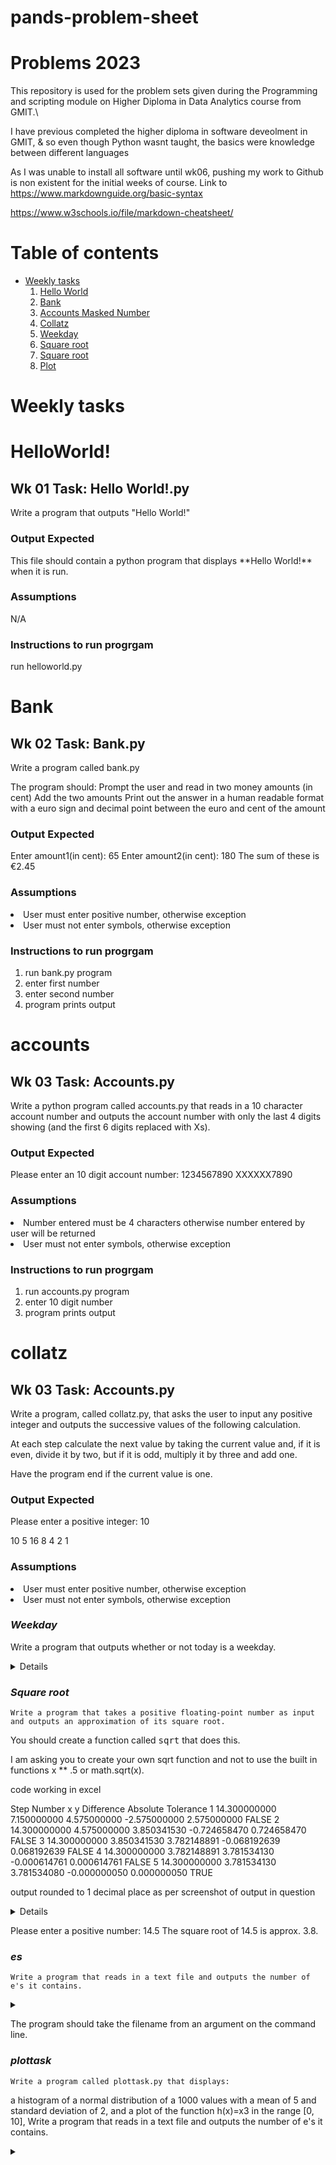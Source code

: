 # pands-problem-sheet

# Problems 2023


This repository is used for the problem sets given during the Programming and scripting module on Higher Diploma in Data Analytics course from GMIT.\

I have previous completed the higher diploma in software deveolment in GMIT, & so even though Python wasnt taught, the basics were knowledge between different languages

As I was unable to install all software until wk06, pushing my work to Github is non existent for the initial weeks of course.
Link to 
<a href="#">https://www.markdownguide.org/basic-syntax</a>

<a href="#">https://www.w3schools.io/file/markdown-cheatsheet/</a>




# **Table of contents**
* [Weekly tasks](weekly-tasks)
    1. [Hello World](#HelloWorld)
    2. [Bank](#Bank)
    3. [Accounts Masked Number](#accounts)
    4. [Collatz](#collatz)
    5. [Weekday](#Weekday) 
    6. [Square root](#square-root)
    7. [Square root](#es)
    8. [Plot](#plottask)


Weekly tasks
======
# **HelloWorld!** #
<h2> Wk 01 Task: Hello World!.py </h2>
<p>Write a program that outputs "Hello World!"</p>
<h3> Output Expected </h3>    
<p>This file should contain a python program that displays **Hello World!** when it is run. </p>
<h3> Assumptions </h3>
<p>N/A</p>
<h3>Instructions to run progrgam </h3>
<p>run helloworld.py</p>


# Bank #
<h2> Wk 02 Task: Bank.py </h2>
<p>Write a program called bank.py </p>
<p>The program should:
Prompt the user and read in two money amounts (in cent)
Add the two amounts
Print out the answer in a human readable format with a euro sign and decimal point between the euro and cent of the amount</p>
<h3> Output Expected </h3>
<p>Enter amount1(in cent): 65
Enter amount2(in cent): 180
The sum of these is €2.45</p>
<h3> Assumptions </h3>
<li> User must enter positive number, otherwise exception</li>
<li> User must not enter symbols, otherwise exception</li>
<h3>Instructions to run progrgam </h3>
<ol>
<li>run bank.py program</li>
<li>enter first number</li>
<li>enter second number</li>
<li>program prints output</li>
</ol>

# accounts #
<h2> Wk 03 Task: Accounts.py </h2>
<p>Write a python program called accounts.py that reads in a 10 character account number and outputs the account number with only the last 4 digits showing (and the first 6 digits replaced with Xs).</p>
<h3>  Output Expected </h3>
<p>Please enter an 10 digit account number: 1234567890
XXXXXX7890</p>
<h3> Assumptions </h3>
<li> Number entered must be 4 characters otherwise number entered by user will be returned</li>
<li> User must not enter symbols, otherwise exception</li>
<h3>Instructions to run progrgam </h3>
<ol>
<li>run accounts.py program</li>
<li>enter 10 digit number</li>
<li>program prints output</li>
</ol>

# collatz #
<h2> Wk 03 Task: Accounts.py </h2> 
<p>Write a program, called collatz.py, that asks the user to input any positive integer and outputs the successive values of the following calculation.

At each step calculate the next value by taking the current value and, if it is even, divide it by two, but if it is odd, multiply it by three and add one.

Have the program end if the current value is one.</p>
<h3>  Output Expected </h3>
<p>Please enter a positive integer: 10</p>

</p>10 5 16 8 4 2 1 </p>
        
<h3> Assumptions </h3>
<li> User must enter positive number, otherwise exception
<li> User must not enter symbols, otherwise exception

  ### ***Weekday***

Write a program that outputs whether or not today is a weekday.


<details>
          
<p>An example of running it on a Saturday is as follows:

It is the weekend, yay!

</p>
</details>



  ### ***Square root***

    Write a program that takes a positive floating-point number as input and outputs an approximation of its square root.

You should create a function called <tt>sqrt</tt> that does this.

I am asking you to create your own sqrt function and not to use the built in functions x ** .5 or math.sqrt(x).
<p> code working in excel</p>

<p>
Step	Number	x	y	Difference	Absolute	Tolerance
1	14.300000000	7.150000000	4.575000000	-2.575000000	2.575000000	FALSE
2	14.300000000	4.575000000	3.850341530	-0.724658470	0.724658470	FALSE
3	14.300000000	3.850341530	3.782148891	-0.068192639	0.068192639	FALSE
4	14.300000000	3.782148891	3.781534130	-0.000614761	0.000614761	FALSE
5	14.300000000	3.781534130	3.781534080	-0.000000050	0.000000050	TRUE

</P>


<p>output rounded to 1 decimal place as per screenshot of output in question</p>
<details>
           
           <p>


</p>
</details>

Please enter a positive number: 14.5
The square root of 14.5 is approx. 3.8.

  
   ### ***es***

    Write a program that reads in a text file and outputs the number of e's it contains. 






<details>
           <summary></summary>
           <p>


</p>
</details>

The program should take the filename from an argument on the command line.

  
  ### ***plottask***

    Write a program called plottask.py that displays:

a histogram of a normal distribution of a 1000 values with a mean of 5 and standard deviation of 2, 
and a plot of the function  h(x)=x3 in the range [0, 10], Write a program that reads in a text file and outputs the number of e's it contains. 






<details>
           <summary></summary>
           <p>


</p>
</details>



